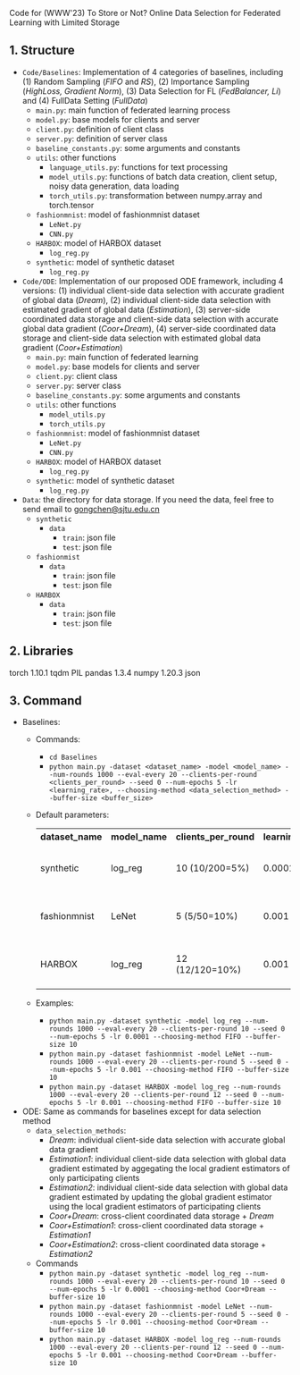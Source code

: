 Code for (WWW'23) To Store or Not? Online Data Selection for Federated Learning with Limited Storage
## 1. Structure
* `Code/Baselines`: Implementation of 4 categories of baselines, including (1) Random Sampling (*FIFO* and *RS*), (2) Importance Sampling (*HighLoss, Gradient Norm*), (3) Data Selection for FL (*FedBalancer, Li*) and (4) FullData Setting (*FullData*)
  * `main.py`: main function of federated learning process
  * `model.py`: base models for clients and server
  * `client.py`: definition of client class
  * `server.py`: definition of server class
  * `baseline_constants.py`: some arguments and constants
  * `utils`: other functions
    * `language_utils.py`: functions for text processing
    * `model_utils.py`: functions of batch data creation, client setup, noisy data generation, data loading
    * `torch_utils.py`: transformation between numpy.array and torch.tensor
  * `fashionmnist`: model of fashionmnist dataset
    * `LeNet.py`
    * `CNN.py`
  * `HARBOX`: model of HARBOX dataset
    * `log_reg.py`
  * `synthetic`: model of synthetic dataset
    * `log_reg.py`
* `Code/ODE`: Implementation of our proposed ODE framework, including 4 versions: (1) individual client-side data selection with accurate gradient of global data (*Dream*), (2) individual client-side data selection with estimated gradient of global data (*Estimation*), (3) server-side coordinated data storage and client-side data selection with accurate global data gradient (*Coor+Dream*), (4) server-side coordinated data storage and client-side data selection with estimated global data gradient (*Coor+Estimation*)
  * `main.py`: main function of federated learning
  * `model.py`: base models for clients and server
  * `client.py`: client class
  * `server.py`: server class
  * `baseline_constants.py`: some arguments and constants
  * `utils`: other functions
    * `model_utils.py`
    * `torch_utils.py`
  * `fashionmnist`: model of fashionmnist dataset
    * `LeNet.py`
    * `CNN.py`
  * `HARBOX`: model of HARBOX dataset
    * `log_reg.py`
  * `synthetic`: model of synthetic dataset
    * `log_reg.py`
* `Data`: the directory for data storage. If you need the data, feel free to send email to gongchen@sjtu.edu.cn
  * `synthetic`
    * `data`
      * `train`: json file
      * `test`: json file
  * `fashionmist`
    * `data`
      * `train`: json file
      * `test`: json file
  * `HARBOX`
    * `data`
      * `train`: json file
      * `test`: json file
## 2. Libraries
torch 1.10.1
tqdm
PIL
pandas 1.3.4
numpy 1.20.3
json
## 3. Command
* Baselines:
  * Commands:
    * `cd Baselines`
    * `python main.py -dataset <dataset_name> -model <model_name> --num-rounds 1000 --eval-every 20 --clients-per-round <clients_per_round> --seed 0 --num-epochs 5 -lr <learning_rate>, --choosing-method <data_selection_method> --buffer-size <buffer_size>`
  * Default parameters:
    <table>
      <tr>
        <th>dataset_name</th>
        <th>model_name</th>
        <th>clients_per_round</th>
        <th>learning_rate</th>
        <th>data_selection_method</th>
        <th>buffer_size</th>
      </tr>
      <tr>
        <td>synthetic</td>
        <td>log_reg</td>
        <td>10 (10/200=5%)</td>
        <td>0.0001</td>
        <td>FIFO, HighLoss, GradientNorm, FedBalancer, Li, FullData</td>
        <td>10</td>
      </tr>
      <tr>
        <td>fashionmnist</td>
        <td>LeNet</td>
        <td>5 (5/50=10%)</td>
        <td>0.001</td>
        <td>FIFO, HighLoss, GradientNorm, FedBalancer, Li, FullData</td>
        <td>10</td>
      </tr>
      <tr>
        <td>HARBOX</td>
        <td>log_reg</td>
        <td>12 (12/120=10%)</td>
        <td>0.001</td>
        <td>FIFO, HighLoss, GradientNorm, FedBalancer, Li, FullData</td>
        <td>10</td>
      </tr>
    </table>
    
  * Examples:
    * `python main.py -dataset synthetic -model log_reg --num-rounds 1000 --eval-every 20 --clients-per-round 10 --seed 0 --num-epochs 5 -lr 0.0001 --choosing-method FIFO --buffer-size 10`
    * `python main.py -dataset fashionmnist -model LeNet --num-rounds 1000 --eval-every 20 --clients-per-round 5 --seed 0 --num-epochs 5 -lr 0.001 --choosing-method FIFO --buffer-size 10`
    * `python main.py -dataset HARBOX -model log_reg --num-rounds 1000 --eval-every 20 --clients-per-round 12 --seed 0 --num-epochs 5 -lr 0.001 --choosing-method FIFO --buffer-size 10`
* ODE: Same as commands for baselines except for data selection method
  * `data_selection_methods`: 
    * *Dream*: individual client-side data selection with accurate global data gradient
    * *Estimation1*: individual client-side data selection with global data gradient estimated by aggegating the local gradient estimators of only participating clients 
    * *Estimation2*: individual client-side data selection with global data gradient estimated by updating the global gradient estimator using the local gradient estimators of participating clients
    * *Coor+Dream*: cross-client coordinated data storage + *Dream*
    * *Coor+Estimation1*: cross-client coordinated data storage + *Estimation1*
    * *Coor+Estimation2*: cross-client coordinated data storage + *Estimation2*
  * Commands
    * `python main.py -dataset synthetic -model log_reg --num-rounds 1000 --eval-every 20 --clients-per-round 10 --seed 0 --num-epochs 5 -lr 0.0001 --choosing-method Coor+Dream --buffer-size 10`
    * `python main.py -dataset fashionmnist -model LeNet --num-rounds 1000 --eval-every 20 --clients-per-round 5 --seed 0 --num-epochs 5 -lr 0.001 --choosing-method Coor+Dream --buffer-size 10`
    * `python main.py -dataset HARBOX -model log_reg --num-rounds 1000 --eval-every 20 --clients-per-round 12 --seed 0 --num-epochs 5 -lr 0.001 --choosing-method Coor+Dream --buffer-size 10`
